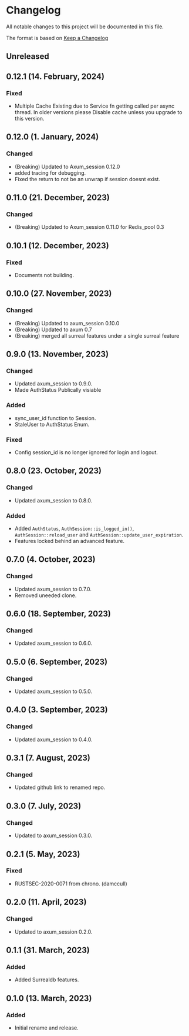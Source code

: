 # Changelog

All notable changes to this project will be documented in this file.

The format is based on [Keep a Changelog](https://keepachangelog.com/en/1.0.0/)
## Unreleased

## 0.12.1 (14. February, 2024)
### Fixed
- Multiple Cache Existing due to Service fn getting called per async thread. In older versions please Disable cache unless you upgrade to this version.

## 0.12.0 (1. January, 2024)
### Changed
- (Breaking) Updated to Axum_session 0.12.0
- added tracing for debugging.
- Fixed the return to not be an unwrap if session doesnt exist.

## 0.11.0 (21. December, 2023)
### Changed
- (Breaking) Updated to Axum_session 0.11.0 for Redis_pool 0.3

## 0.10.1 (12. December, 2023)
### Fixed
- Documents not building.

## 0.10.0 (27. November, 2023)
### Changed
- (Breaking) Updated to axum_session 0.10.0
- (Breaking) Updated to axum 0.7
- (Breaking) merged all surreal features under a single surreal feature

## 0.9.0 (13. November, 2023)
### Changed
- Updated axum_session to 0.9.0.
- Made AuthStatus Publically visiable

### Added
- sync_user_id function to Session.
- StaleUser to AuthStatus Enum.

### Fixed
- Config session_id is no longer ignored for login and logout.

## 0.8.0 (23. October, 2023)
### Changed
- Updated axum_session to 0.8.0.

### Added
- Added `AuthStatus`, `AuthSession::is_logged_in()`, `AuthSession::reload_user` and `AuthSession::update_user_expiration`.
- Features locked behind an advanced feature.

## 0.7.0 (4. October, 2023)
### Changed
- Updated axum_session to 0.7.0.
- Removed uneeded clone.

## 0.6.0 (18. September, 2023)
### Changed
- Updated axum_session to 0.6.0.

## 0.5.0 (6. September, 2023)
### Changed
- Updated axum_session to 0.5.0.

## 0.4.0 (3. September, 2023)
### Changed
- Updated axum_session to 0.4.0.

## 0.3.1 (7. August, 2023)
### Changed
- Updated github link to renamed repo.

## 0.3.0 (7. July, 2023)
### Changed
- Updated to axum_session 0.3.0.

## 0.2.1 (5. May, 2023)
### Fixed
- RUSTSEC-2020-0071 from chrono. (damccull)

## 0.2.0 (11. April, 2023)
### Changed
- Updated to axum_session 0.2.0.

## 0.1.1 (31. March, 2023)
### Added
- Added Surrealdb features.

## 0.1.0 (13. March, 2023)
### Added
- Initial rename and release.
